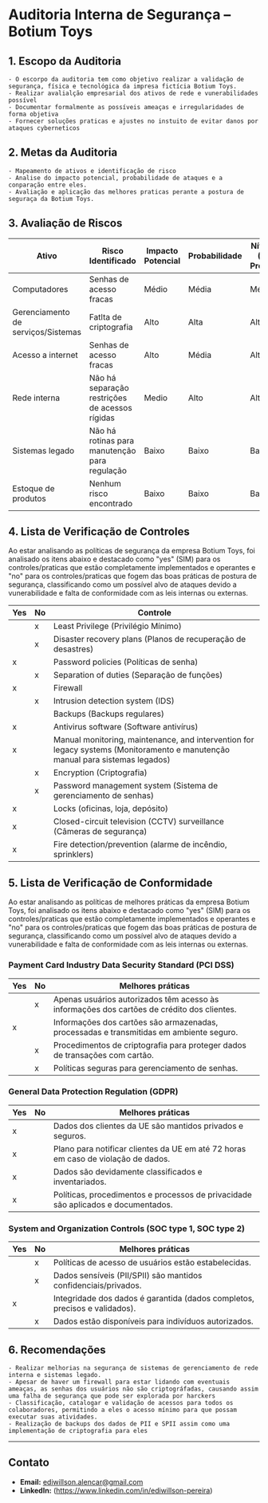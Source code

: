 # Auditoria Interna de Segurança – Botium Toys

## 1. Escopo da Auditoria

	- O escorpo da auditoria tem como objetivo realizar a validação de segurança, física e tecnológica da impresa fictícia Botium Toys.
	- Realizar avalialção empresarial dos ativos de rede e vunerabilidades possível
	- Documentar formalmente as possíveis ameaças e irregularidades de forma objetiva
	- Fornecer soluções praticas e ajustes no instuito de evitar danos por ataques cyberneticos

## 2. Metas da Auditoria

	- Mapeamento de ativos e identificação de risco
	- Analise do impacto potencial, probabilidade de ataques e a conparação entre eles.
	- Avaliação e aplicação das melhores praticas perante a postura de seguraça da Botium Toys.

## 3. Avaliação de Riscos

| Ativo                      | Risco Identificado                           | Impacto Potencial          | Probabilidade | Nível de Risco (Impacto x Probabilidade) |
|----------------------------|----------------------------------------------|----------------------------|---------------|------------------------------------------|
| Computadores               | Senhas de acesso fracas                      | Médio                      | Média         |   Médio                                  |
| Gerenciamento de serviços/Sistemas| Fatlta de criptografia                | Alto                       | Alta          | Alta                                     |
| Acesso a internet          | Senhas de acesso fracas                      | Alto                       | Média         | Alta                                     |
| Rede interna               | Não há separação restrições de acessos rígidas| Medio                     | Alto          | Alta                                     |
| Sistemas legado            | Não há rotinas para manutenção para regulação| Baixo                      | Baixo         | Baixo                                    |
| Estoque de produtos        | Nenhum risco encontrado                      | Baixo      | Baixo         |    Baixo      | Baixo                                    |

## 4. Lista de Verificação de Controles

Ao estar analisando as políticas de segurança da empresa Botium Toys, foi analisado os itens abaixo e destacado como "yes" (SIM) para os controles/praticas que estão completamente implementados e operantes e "no" para os controles/praticas que fogem das boas práticas de postura de segurança, classificando como um possível alvo de ataques devido a vunerabilidade e falta de conformidade com as leis internas ou externas. 
 
| Yes | No | Controle                                        |
|------|----|------------------------------------------------|
|      |  x  | Least Privilege (Privilégio Mínimo)           |
|      |  x  | Disaster recovery plans (Planos de recuperação de desastres)|
|   x   |    | Password policies (Políticas de senha)        |
|      |  x  | Separation of duties (Separação de funções)   |
|   x   |    | Firewall                                      |
|      |  x  | Intrusion detection system (IDS)              |
|      |    | Backups (Backups regulares)                    |
|   x   |    | Antivirus software (Software antivírus)       |
|   x   |    | Manual monitoring, maintenance, and intervention for legacy systems (Monitoramento e manutenção manual para sistemas legados) |
|      |  x  | Encryption (Criptografia)                     |
|      |  x  | Password management system (Sistema de gerenciamento de senhas) |
|   x   |    | Locks (oficinas, loja, depósito)              |
|   x   |    | Closed-circuit television (CCTV) surveillance (Câmeras de segurança) |
|   x   |     | Fire detection/prevention (alarme de incêndio, sprinklers)|

## 5. Lista de Verificação de Conformidade

Ao estar analisando as políticas de melhores práticas da empresa Botium Toys, foi analisado os itens abaixo e destacado como "yes" (SIM) para os controles/praticas que estão completamente implementados e operantes e "no" para os controles/praticas que fogem das boas práticas de postura de segurança, classificando como um possível alvo de ataques devido a vunerabilidade e falta de conformidade com as leis internas ou externas. 

### Payment Card Industry Data Security Standard (PCI DSS)

| Yes | No | Melhores práticas                                                                                   |
|------|----|----------------------------------------------------------------------------------------------------|
|      |  x  | Apenas usuários autorizados têm acesso às informações dos cartões de crédito dos clientes.        |
|   x   |    | Informações dos cartões são armazenadas, processadas e transmitidas em ambiente seguro.           |
|      |  x  | Procedimentos de criptografia para proteger dados de transações com cartão.                       |
|      |  x  | Políticas seguras para gerenciamento de senhas.                                                   |

### General Data Protection Regulation (GDPR)

| Yes | No | Melhores práticas                                                                                  |
|------|----|---------------------------------------------------------------------------------------------------|
|   x   |    | Dados dos clientes da UE são mantidos privados e seguros.                                        |
|   x   |    | Plano para notificar clientes da UE em até 72 horas em caso de violação de dados.                |
|   x   |    | Dados são devidamente classificados e inventariados.                                             |
|   x   |    | Políticas, procedimentos e processos de privacidade são aplicados e documentados.                |

### System and Organization Controls (SOC type 1, SOC type 2)

| Yes | No | Melhores práticas                                                                                 |
|------|----|--------------------------------------------------------------------------------------------------|
|      |  x  | Políticas de acesso de usuários estão estabelecidas.                                            |
|      |  x  | Dados sensíveis (PII/SPII) são mantidos confidenciais/privados.                                 |
|   x   |    | Integridade dos dados é garantida (dados completos, precisos e validados).                      |
|      |  x  |Dados estão disponíveis para indivíduos autorizados.                                             |

## 6. Recomendações
	- Realizar melhorias na segurança de sistemas de gerenciamento de rede interna e sistemas legado. 
	- Apesar de haver um firewall para estar lidando com eventuais ameaças, as senhas dos usuários não são criptográfadas, causando assim uma falha de segurança que pode ser explorada por harckers
	- Classificação, catalogar e validação de acessos para todos os colaboradores, permitindo a eles o acesso mínimo para que possam executar suas atividades. 
	- Realização de backups dos dados de PII e SPII assim como uma implementação de criptografia para eles
---
## Contato

- **Email:** ediwillson.alencar@gmail.com
- **LinkedIn:** (https://www.linkedin.com/in/ediwillson-pereira)
